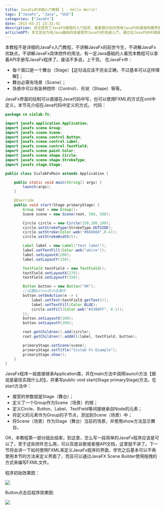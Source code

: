 ```yaml
---
title: JavaFx非详细入门教程 1 - Hello World！
tags: ["JavaFx", "Java", "GUI"]
categories: ["JavaFx"]
date: 2015-03-21 23:31:42
description: 该文提供了JavaFX编程的入门指导，着重展示如何使用Java代码直接构建界面，使具备Java基础的读者能够快速编写简单的JavaFX应用。
articleGPT: 本文旨在为有Java基础的读者提供JavaFX的快速入门，通过在Java代码中直接构建UI的方式，讲解了舞台、场景、控件的基本概念，并提供了一个可运行的简单程序示例。
---
```


本教程不是详细的JavaFx入门教程，不讲解JavaFx的前世今生，不讲解JavaFx优缺点，不讲解JavaFx具体控件的用法，有一定Java基础的人看完本教程可以拿着API手册写JavaFx程序了。废话不多说，上干货。
在JavaFx中：  

  * 每个窗口是一个舞台（Stage）【这句话应该不完全正确，不过基本可以这样理解】；
  * 舞台必需有场景（Scene）；
  * 场景中可以有各种控件（Control）、形状（Shape）等等。

JavaFx界面的绘制可以直接在Java代码中写，也可以使用FXML的方式在xml中定义，本节先介绍在Java代码中定义的方式。 代码：

```Java
package cn.sixlab.fx;

import javafx.application.Application;
import javafx.scene.Group;
import javafx.scene.Scene;
import javafx.scene.control.Button;
import javafx.scene.control.Label;
import javafx.scene.control.TextField;
import javafx.scene.paint.Color;
import javafx.scene.shape.Circle;
import javafx.scene.shape.StrokeType;
import javafx.stage.Stage;

public class SixlabFxMain extends Application {

    public static void main(String[] args) {
        launch(args);
    }

    @Override
    public void start(Stage primaryStage) {
        Group root = new Group();
        Scene scene = new Scene(root, 500, 500);

        Circle circle = new Circle(150,200,100);
        circle.setStrokeType(StrokeType.OUTSIDE);
        circle.setStroke(Color.web("#688668",0.4));
        circle.setStrokeWidth(5);

        Label label = new Label("text label");
        label.setTextFill(Color.web("white"));
        label.setLayoutX(200);
        label.setLayoutY(150);

        TextField textField = new TextField();
        textField.setLayoutX(270);
        textField.setLayoutY(150);

        Button button = new Button("OK");
        //设置Button的点击事件
        button.setOnAction(e -> {
            label.setText(textField.getText());
            label.setTextFill(Color.BLUE);
            circle.setFill(Color.web("#3300FF", 0.1));
        });
        button.setLayoutX(200);
        button.setLayoutY(200);

        root.getChildren().add(circle);
        root.getChildren().addAll(label, textField, button);

        primaryStage.setScene(scene);
        primaryStage.setTitle("Sixlab Fx Example");
        primaryStage.show();
    }
}
```

JavaFx程序一般直接继承Application类，并在main方法中调用launch方法【据说是最佳实践什么的】，并重写public void
start(Stage primaryStage)方法，在start方法中：

  * 接受的参数就是Stage（舞台）；
  * 定义了一个Group作为Scene（场景）的根；
  * 定义Circle、Button、Label、TextField等间接继承自Node的元素；
  * 将定义的元素作为Group的子节点，添加到Scene（场景）中；
  * 将Scene（场景）作为Stage（舞台）当前的场景，并使用show方法显示舞台。

OK，本教程第一部分就此结束，到这里，怎么写一段简单的JavaFx程序应该是可以了，至于这些控件怎么用，可以百度谷歌或者搜API文档，这里就不讲了。下一节将会讲一下如何使用FXML来定义JavaFx程序的界面，学完之后基本可以不再使用本节的方法来定义界面了，而且可以通过JavaFX
Scene Builder使用拖拽的方式来编写FXML文件。

程序初始效果图：  

![](/images/posts/2015-03-21-javafx-01/001.png)

Button点击后程序效果图:  

![](/images/posts/2015-03-21-javafx-01/002.png)
